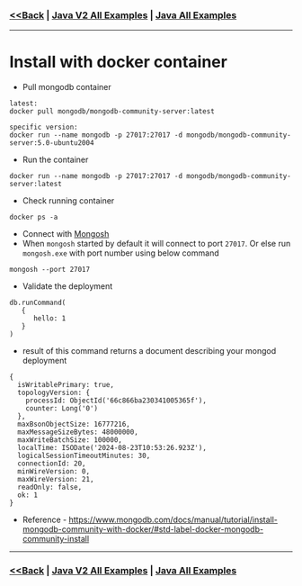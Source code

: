 ### [<<Back](../README.md) | [Java V2 All Examples](https://github.com/avinashbabudonthu/java/blob/master/java-v2/README.md) | [Java All Examples](https://github.com/avinashbabudonthu/java/blob/master/README.md)
------
# Install with docker container
* Pull mongodb container
```
latest:
docker pull mongodb/mongodb-community-server:latest

specific version:
docker run --name mongodb -p 27017:27017 -d mongodb/mongodb-community-server:5.0-ubuntu2004
```
* Run the container
```
docker run --name mongodb -p 27017:27017 -d mongodb/mongodb-community-server:latest
```
* Check running container
```
docker ps -a
```
* Connect with [Mongosh](install-mongosh.md)
* When `mongosh` started by default it will connect to port `27017`. Or else run `mongosh.exe` with port number using below command
```
mongosh --port 27017
```
* Validate the deployment
```
db.runCommand(
   {
      hello: 1
   }
)
```
* result of this command returns a document describing your mongod deployment
```
{
  isWritablePrimary: true,
  topologyVersion: {
    processId: ObjectId('66c866ba230341005365f'),
    counter: Long('0')
  },
  maxBsonObjectSize: 16777216,
  maxMessageSizeBytes: 48000000,
  maxWriteBatchSize: 100000,
  localTime: ISODate('2024-08-23T10:53:26.923Z'),
  logicalSessionTimeoutMinutes: 30,
  connectionId: 20,
  minWireVersion: 0,
  maxWireVersion: 21,
  readOnly: false,
  ok: 1
}
```
* Reference - https://www.mongodb.com/docs/manual/tutorial/install-mongodb-community-with-docker/#std-label-docker-mongodb-community-install
------
### [<<Back](../README.md) | [Java V2 All Examples](https://github.com/avinashbabudonthu/java/blob/master/java-v2/README.md) | [Java All Examples](https://github.com/avinashbabudonthu/java/blob/master/README.md)